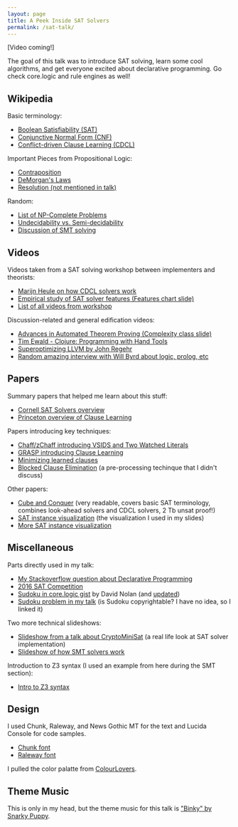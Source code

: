```yaml
---
layout: page
title: A Peek Inside SAT Solvers
permalink: /sat-talk/
---
```


[Video coming!]

The goal of this talk was to introduce SAT solving, learn some cool algorithms, and get everyone excited about declarative programming. Go check
core.logic and rule engines as well!

## Wikipedia

Basic terminology:

- [Boolean Satisfiability (SAT)](https://en.wikipedia.org/wiki/Boolean_satisfiability_problem)
- [Conjunctive Normal Form (CNF)](https://en.wikipedia.org/wiki/Conjunctive_normal_form)
- [Conflict-driven Clause Learning (CDCL)](https://en.wikipedia.org/wiki/Conflict-Driven_Clause_Learning)

Important Pieces from Propositional Logic:

- [Contraposition](https://en.wikipedia.org/wiki/Contraposition)
- [DeMorgan's Laws](https://en.wikipedia.org/wiki/De_Morgan%27s_laws)
- [Resolution (not mentioned in talk)](https://en.wikipedia.org/wiki/Resolution_(logic))

Random:

- [List of NP-Complete Problems](https://en.wikipedia.org/wiki/List_of_NP-complete_problems)
- [Undecidability vs. Semi-decidability](https://en.wikipedia.org/wiki/Undecidable_problem)
- [Discussion of SMT solving](https://en.wikipedia.org/wiki/Satisfiability_modulo_theories#SMT_solver_approaches)

## Videos

Videos taken from a SAT solving workshop between implementers and theorists:

- [Marijn Heule on how CDCL solvers work](http://www.birs.ca/events/2014/5-day-workshops/14w5101/videos/watch/201401200903-Heule.html)
- [Empirical study of SAT solver features (Features chart slide)](http://www.birs.ca/events/2014/5-day-workshops/14w5101/videos/watch/201401202003-Sakallah.html)
- [List of all videos from workshop](http://www.birs.ca/events/2014/5-day-workshops/14w5101/videos)

Discussion-related and general edification videos:

- [Advances in Automated Theorem Proving (Complexity class slide)](https://www.youtube.com/watch?v=unXzJEc3Pvk)
- [Tim Ewald - Clojure: Programming with Hand Tools](https://www.youtube.com/watch?v=ShEez0JkOFw)
- [Superoptimizing LLVM by John Regehr](https://www.youtube.com/watch?v=Ux0YnVEaI6A)
- [Random amazing interview with Will Byrd about logic, prolog, etc](https://www.infoq.com/interviews/byrd-relational-programming-minikanren)

## Papers

Summary papers that helped me learn about this stuff:

- [Cornell SAT Solvers overview](http://www.cs.cornell.edu/gomes/papers/satsolvers-kr-handbook.pdf)
- [Princeton overview of Clause Learning](https://www.cs.princeton.edu/courses/archive/fall13/cos402/readings/SAT_learning_clauses.pdf)

Papers introducing key techniques:

- [Chaff/zChaff introducing VSIDS and Two Watched Literals](https://www.princeton.edu/~chaff/publication/DAC2001v56.pdf)
- [GRASP introducing Clause Learning](http://eprints.soton.ac.uk/262031/1/jpms-iccad96.pdf)
- [Minimizing learned clauses](http://fmv.jku.at/papers/SoerenssonBiere-SAT09.pdf)
- [Blocked Clause Elimination](http://fmv.jku.at/papers/jarvisalobiereheule-tacas10.pdf) (a pre-processing techinque that I didn't discuss)

Other papers:

- [Cube and Conquer](https://arxiv.org/pdf/1605.00723v1.pdf) (very readable, covers basic SAT terminology, combines look-ahead solvers and CDCL solvers, 2 Tb unsat proof!)
- [SAT instance visualization](https://uwaterloo.ca/embedded-software-group/sites/ca.embedded-software-group/files/uploads/files/sat-satgraf.pdf) (the visualization I used in my slides)
- [More SAT instance visualization](http://cse-wiki.unl.edu/wiki/images/7/71/DPvis-Sinz.pdf)


## Miscellaneous

Parts directly used in my talk:

- [My Stackoverflow question about Declarative Programming](http://stackoverflow.com/questions/1238775/programming-languages-that-define-the-problem-instead-of-the-solution)
- [2016 SAT Competition](http://baldur.iti.kit.edu/sat-competition-2016/)
- [Sudoku in core.logic gist](https://gist.github.com/swannodette/3217582) by David Nolan (and [updated](https://gist.github.com/orb/5884956))
- [Sudoku problem in my talk](http://www.websudoku.com/?level=1&set_id=4817395213) (is Sudoku copyrightable? I have no idea, so I linked it)

Two more technical slideshows:

- [Slideshow from a talk about CryptoMiniSat](https://www.msoos.org/wordpress/wp-content/uploads/2016/07/seven_years.pdf) (a real life look at SAT solver implementation)
- [Slideshow of how SMT solvers work](http://www.open-do.org/wp-content/uploads/2010/06/SMT_provers.pdf)

Introduction to Z3 syntax (I used an example from here during the SMT section):

- [Intro to Z3 syntax](http://rise4fun.com/z3/tutorialcontent/guide)

## Design

I used Chunk, Raleway, and News Gothic MT for the text and Lucida Console for code samples.

- [Chunk font](https://www.theleagueofmoveabletype.com/chunk)
- [Raleway font](https://www.theleagueofmoveabletype.com/raleway)

I pulled the color palatte from [ColourLovers](http://www.colourlovers.com/palette/4327563/Gigi_Flower).

## Theme Music

This is only in my head, but the theme music for this talk is ["Binky" by Snarky Puppy](https://youtu.be/IE9I6NrE2S0?t=2m27s).
